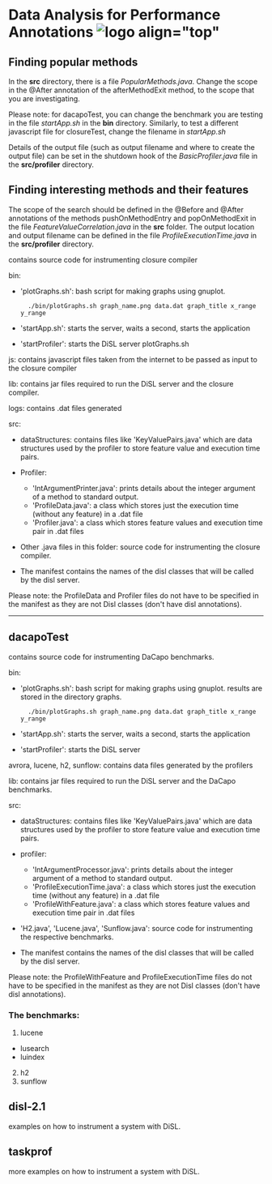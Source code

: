 # Data Analysis for Performance Annotations ![logo align="top"](https://github.com/IreneJacob/performance_annotations/blob/master/logo/logo_small.png)
## Finding popular methods
In the **src** directory, there is a file *PopularMethods.java*. Change the scope in the @After annotation of the afterMethodExit method, to the scope that you are investigating.

Please note:  for dacapoTest, you can change the benchmark you are testing in the file *startApp.sh* in the **bin** directory. Similarly, to test a different javascript file for closureTest, change the filename in *startApp.sh*

Details of the output file (such as output filename and where to create the output file) can be set in the shutdown hook of the *BasicProfiler.java* file in the **src/profiler** directory.

## Finding interesting methods and their features
The scope of the search should be defined in the @Before and @After annotations of the methods pushOnMethodEntry and popOnMethodExit  in the file *FeatureValueCorrelation.java* in the **src** folder. The output location and output filename can be defined in the file *ProfileExecutionTime.java* in the **src/profiler** directory.

contains source code for instrumenting closure compiler

bin:

- 'plotGraphs.sh': bash script for making graphs using gnuplot.

  ```
    ./bin/plotGraphs.sh graph_name.png data.dat graph_title x_range y_range
  ```

- 'startApp.sh': starts the server, waits a second, starts the application
- 'startProfiler': starts the DiSL server plotGraphs.sh

js: contains javascript files taken from the internet to be passed as input to the closure compiler

lib: contains jar files required to run the DiSL server and the closure compiler.

logs: contains .dat files generated

src:

- dataStructures: contains files like 'KeyValuePairs.java' which are data structures used by the profiler to store feature value and execution time pairs.
- Profiler:

  - 'IntArgumentPrinter.java': prints details about the integer argument of a method to standard output.
  - 'ProfileData.java': a class which stores just the execution time (without any feature) in a .dat file
  - 'Profiler.java': a class which stores feature values and execution time pair in .dat files

- Other .java files in this folder: source code for instrumenting the closure compiler.

- The manifest contains the names of the disl classes that will be called by the disl server.

Please note: the ProfileData and Profiler files do not have to be specified in the manifest as they are not Disl classes (don't have disl annotations).

--------------------------------------------------------------------------------

## dacapoTest

contains source code for instrumenting DaCapo benchmarks.

bin:

- 'plotGraphs.sh': bash script for making graphs using gnuplot. results are stored in the directory graphs.

  ```
    ./bin/plotGraphs.sh graph_name.png data.dat graph_title x_range y_range
  ```

- 'startApp.sh': starts the server, waits a second, starts the application
- 'startProfiler': starts the DiSL server

avrora, lucene, h2, sunflow: contains data files generated by the profilers

lib: contains jar files required to run the DiSL server and the DaCapo benchmarks.

src:

- dataStructures: contains files like 'KeyValuePairs.java' which are data structures used by the profiler to store feature value and execution time pairs.
- profiler:

  - 'IntArgumentProcessor.java': prints details about the integer argument of a method to standard output.
  - 'ProfileExecutionTime.java': a class which stores just the execution time (without any feature) in a .dat file
  - 'ProfileWithFeature.java': a class which stores feature values and execution time pair in .dat files

- 'H2.java', 'Lucene.java', 'Sunflow.java': source code for instrumenting the respective benchmarks.

- The manifest contains the names of the disl classes that will be called by the disl server.

Please note: the ProfileWithFeature and ProfileExecutionTime files do not have to be specified in the manifest as they are not Disl classes (don't have disl annotations).

### The benchmarks:

1. lucene

  - lusearch
  - luindex

2. h2
3. sunflow

## disl-2.1

examples on how to instrument a system with DiSL.

## taskprof

more examples on how to instrument a system with DiSL.
